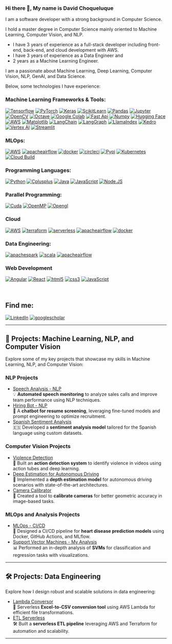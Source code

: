 ### Hi there 👋, My name is David Choqueluque

I am a software developer with a strong background in Computer Science. 

I hold a master degree in Computer Science mainly oriented to Machine Learning, Computer Vision, and NLP.

- I have 3 years of experience as a full-stack developer including front-end, back-end, and cloud development with AWS.
- I have 3 years of experience as a Data Engineer and
- 2 years as a Machine Learning Engineer. 

I am a passionate about Machine Learning, Deep Learning, Computer Vision, NLP, GenAI, and Data Science.

Below, some technologies I have experience:


### Machine Learning Frameworks & Tools:
[![Tensorflow](https://img.shields.io/badge/tensorflow-FF6F00?style=for-the-badge&logo=tensorflow&logoColor=white&labelColor=101010)]()
[![PyTorch](https://img.shields.io/badge/pytorch-EE4C2C?style=for-the-badge&logo=pytorch&logoColor=white&labelColor=101010)]()
[![Keras](https://img.shields.io/badge/keras-D00000?style=for-the-badge&logo=keras&logoColor=white&labelColor=101010)]()
[![ScikitLearn](https://img.shields.io/badge/scikitlearn-F7931E?style=for-the-badge&logo=scikitlearn&logoColor=white&labelColor=101010)]()
[![Pandas](https://img.shields.io/badge/pandas-150458?style=for-the-badge&logo=pandas&logoColor=white&labelColor=101010)]()
[![Jupyter](https://img.shields.io/badge/jupyter-F37626?style=for-the-badge&logo=jupyter&logoColor=white&labelColor=101010)]()
[![OpenCV](https://img.shields.io/badge/opencv-5C3EE8?style=for-the-badge&logo=opencv&logoColor=white&labelColor=101010)]()
[![Octave](https://img.shields.io/badge/octave-0790C0?style=for-the-badge&logo=octave&logoColor=white&labelColor=101010)]()
[![Google Colab](https://img.shields.io/badge/google_colab-F9AB00?style=for-the-badge&logo=googlecolab&logoColor=white&labelColor=101010)]()
[![Fast Api](https://img.shields.io/badge/fastapi-009688?style=for-the-badge&logo=fastapi&logoColor=white&labelColor=101010)]()
[![Numpy](https://img.shields.io/badge/numpy-013243?style=for-the-badge&logo=numpy&logoColor=white&labelColor=101010)]()
[![Hugging Face](https://img.shields.io/badge/Hugging_Face-FFDA44?style=for-the-badge&logo=textpattern&logoColor=white&labelColor=101010)]()
[![AWS](https://img.shields.io/badge/AWS_Sagemaker-232F3E?style=for-the-badge&logo=amazon-aws&logoColor=white&labelColor=101010)]()
[![Matplotlib](https://img.shields.io/badge/Matplotlib-FFDA44?style=for-the-badge&logo=plotly&logoColor=white&labelColor=101010)]()
[![LangChain](https://img.shields.io/badge/LangChain-FF9900?style=for-the-badge&logo=langchain&logoColor=white&labelColor=101010)](https://langchain.com/)
[![LangGraph](https://img.shields.io/badge/LangGraph-333333?style=for-the-badge&logo=graph&logoColor=white&labelColor=101010)](https://github.com/langgraph/langgraph)
[![LlamaIndex](https://img.shields.io/badge/LlamaIndex-FF5A1F?style=for-the-badge&logo=llama&logoColor=white&labelColor=101010)](https://gpt-index.readthedocs.io/)
[![Kedro](https://img.shields.io/badge/Kedro-34495E?style=for-the-badge&logo=kedro&logoColor=white&labelColor=101010)](https://kedro.org/)
[![Vertex AI](https://img.shields.io/badge/Vertex%20AI-4285F4?style=for-the-badge&logo=googlecloud&logoColor=white&labelColor=101010)](https://cloud.google.com/vertex-ai)
[![Streamlit](https://img.shields.io/badge/Streamlit-FF4B4B?style=for-the-badge&logo=streamlit&logoColor=white&labelColor=101010)](https://streamlit.io/)




### MLOps:
[![AWS](https://img.shields.io/badge/AWS_Sagemaker-232F3E?style=for-the-badge&logo=amazon-aws&logoColor=white&labelColor=101010)]()
[![apacheairflow](https://img.shields.io/badge/apache_airflow-017CEE?style=for-the-badge&logo=apacheairflow&logoColor=white&labelColor=101010)]()
[![docker](https://img.shields.io/badge/docker-2496ED?style=for-the-badge&logo=docker&logoColor=white&labelColor=101010)]()
[![circleci](https://img.shields.io/badge/circleci-343434?style=for-the-badge&logo=circleci&logoColor=white&labelColor=101010)]()
[![Pypi](https://img.shields.io/badge/pypi-3775A9?style=for-the-badge&logo=pypi&logoColor=white&labelColor=101010)]()
[![Kubernetes](https://img.shields.io/badge/Kubernetes-326CE5?style=for-the-badge&logo=kubernetes&logoColor=white&labelColor=101010)](https://kubernetes.io/)
[![Cloud Build](https://img.shields.io/badge/Cloud%20Build-4285F4?style=for-the-badge&logo=googlecloud&logoColor=white&labelColor=101010)](https://cloud.google.com/build)


### Programming Languages:
[![Python](https://img.shields.io/badge/Python-yellow?style=for-the-badge&logo=python&logoColor=white&labelColor=101010)]()
[![Cplusplus](https://img.shields.io/badge/C++-007396?style=for-the-badge&logo=cplusplus&logoColor=white&labelColor=101010)]()
[![Java](https://img.shields.io/badge/Java-007396?style=for-the-badge&logo=java&logoColor=white&labelColor=101010)]()
[![JavaScript](https://img.shields.io/badge/JavaScript-F7DF1E?style=for-the-badge&logo=javascript&logoColor=white&labelColor=101010)]()
[![Node.JS](https://img.shields.io/badge/Node.JS-339933?style=for-the-badge&logo=node.js&logoColor=white&labelColor=101010)]()

### Parallel Programming:
[![Cuda](https://img.shields.io/badge/CUDA-A8B9CC?style=for-the-badge&logo=c&logoColor=white&labelColor=101010)]()
[![OpenMP](https://img.shields.io/badge/OpenMP-000000?style=for-the-badge&logo=threads&logoColor=white&labelColor=101010)]()
[![Opengl](https://img.shields.io/badge/opengl-5586A4?style=for-the-badge&logo=opengl&logoColor=white&labelColor=101010)]()

### Cloud
[![AWS](https://img.shields.io/badge/AWS-232F3E?style=for-the-badge&logo=amazon-aws&logoColor=white&labelColor=101010)]()
[![terraform](https://img.shields.io/badge/terraform-844FBA?style=for-the-badge&logo=terraform&logoColor=white&labelColor=101010)]()
[![serverless](https://img.shields.io/badge/serverless_framework-FD5750?style=for-the-badge&logo=serverless&logoColor=white&labelColor=101010)]()
[![apacheairflow](https://img.shields.io/badge/apache_airflow-017CEE?style=for-the-badge&logo=apacheairflow&logoColor=white&labelColor=101010)]()
[![docker](https://img.shields.io/badge/docker-2496ED?style=for-the-badge&logo=docker&logoColor=white&labelColor=101010)]()

### Data Engineering:
[![apachespark](https://img.shields.io/badge/apache_spark-E25A1C?style=for-the-badge&logo=apachespark&logoColor=white&labelColor=101010)]()
[![scala](https://img.shields.io/badge/scala-DC322F?style=for-the-badge&logo=scala&logoColor=white&labelColor=101010)]()
[![apacheairflow](https://img.shields.io/badge/apache_airflow-017CEE?style=for-the-badge&logo=apacheairflow&logoColor=white&labelColor=101010)]()

### Web Development
  [![Angular](https://img.shields.io/badge/Angular-232F3E?style=for-the-badge&logo=angular&logoColor=white&labelColor=101010)]()
  [![React](https://img.shields.io/badge/React-61DAFB?style=for-the-badge&logo=react&logoColor=white&labelColor=101010)]()
  [![html5](https://img.shields.io/badge/html5-E34F26?style=for-the-badge&logo=html5&logoColor=white&labelColor=101010)]()
  [![css3](https://img.shields.io/badge/css3-572B6?style=for-the-badge&logo=css3&logoColor=white&labelColor=101010)]()
  [![JavaScript](https://img.shields.io/badge/JavaScript-F7DF1E?style=for-the-badge&logo=javascript&logoColor=white&labelColor=101010)]()

</br>

## Find me:
[![LinkedIn](https://img.shields.io/badge/LinkedIn-David_Choqueluque-0077B5?style=for-the-badge&logo=linkedin&logoColor=white&labelColor=101010)](https://www.linkedin.com/in/david-g-choqueluque-roman-71a455157/)
[![googlescholar](https://img.shields.io/badge/googlescholar-David_Choqueluque-4285F4?style=for-the-badge&logo=googlescholar&logoColor=white&labelColor=101010)](https://scholar.google.com/citations?user=6UnwuwcAAAAJ&hl=en)

---
## 🚀 Projects: Machine Learning, NLP, and Computer Vision  
Explore some of my key projects that showcase my skills in Machine Learning, NLP, and Computer Vision:

### **NLP Projects**  
- [Speech Analysis - NLP](https://github.com/davidGCR/speech-analytics-calls-monitoring)  
  💡 **Automated speech monitoring** to analyze sales calls and improve team performance using NLP techniques.  
- [Hiring Bot - NLP](https://github.com/davidGCR/hiring-bot)  
  🤖 A **chatbot for resume screening**, leveraging fine-tuned models and prompt engineering to optimize recruitment.  
- [Spanish Sentiment Analysis](https://github.com/davidGCR/SpanishSentimentAnalisis)  
  🇪🇸 Developed a **sentiment analysis model** tailored for the Spanish language using custom datasets.

### **Computer Vision Projects**  
- [Violence Detection](https://github.com/davidGCR/Action-Tubes-for-Violence-Detection)  
  🚨 Built an **action detection system** to identify violence in videos using action tubes and deep learning.  
- [Deep Estimation for Autonomous Driving](https://github.com/davidGCR/depth_estimation_autonomous)  
  🚗 Implemented a **depth estimation model** for autonomous driving scenarios with state-of-the-art architectures.  
- [Camera Calibrator](https://github.com/davidGCR/CalibradorCamara)  
  📸 Created a tool to **calibrate cameras** for better geometric accuracy in image-based tasks.

### **MLOps and Analysis Projects**  
- [MLOps - CI/CD](https://github.com/davidGCR/Heart-Dissease-Prediction-MLOps-CI-CD/tree/main)  
  🔄 Designed a CI/CD pipeline for **heart disease prediction models** using Docker, GitHub Actions, and MLflow.  
- [Support Vector Machines - My Analysis](https://github.com/davidGCR/suport-vector-machines-analysis)  
  📊 Performed an in-depth analysis of **SVMs** for classification and regression tasks with visualizations.  

---

## 🛠️ Projects: Data Engineering  
Explore how I design robust and scalable solutions in data engineering:

- [Lambda Conversor](https://github.com/davidGCR/aws_lambda_conversor_xls2csv)  
  🔄 Serverless **Excel-to-CSV conversion tool** using AWS Lambda for efficient file transformations.  
- [ETL Serverless](https://github.com/davidGCR/etl-aws-terraform)  
  🛠️ Built a **serverless ETL pipeline** leveraging AWS and Terraform for automation and scalability.

---


<!--
## Some of my projects about Machine Learning, NLP, and Computer Vision
- [Speech Analysis - NLP](https://github.com/davidGCR/speech-analytics-calls-monitoring)
- [Hiring Bot - NLP](https://github.com/davidGCR/hiring-bot)
- [MLOps - CI/CD](https://github.com/davidGCR/Heart-Dissease-Prediction-MLOps-CI-CD/tree/main)
- [Violence Detection](https://github.com/davidGCR/Action-Tubes-for-Violence-Detection)
- [Support Vector Machines - My analysis](https://github.com/davidGCR/suport-vector-machines-analysis)
- [Deep Estimation for Autonomous Driving](https://github.com/davidGCR/depth_estimation_autonomous)
- [Spanish Sentiment Analysis](https://github.com/davidGCR/SpanishSentimentAnalisis)
- [Camera Calibrator](https://github.com/davidGCR/CalibradorCamara)
- [Skeleton Animation of 3D models](https://github.com/davidGCR/Animacion-Esqueletica-de-modelos-3D-en-Opengl3.-)
- [Training Machine Learning models for Kaggle Competitions](https://github.com/davidGCR/machine-learning-models)

## Some of my projects about Data Engineering
- [Lambda Conversor](https://github.com/davidGCR/aws_lambda_conversor_xls2csv)
- [ETL Serverless](https://github.com/davidGCR/etl-aws-terraform)

and more...

**davidGCR/davidGCR** is a ✨ _special_ ✨ repository because its `README.md` (this file) appears on your GitHub profile.

Here are some ideas to get you started:

- 🔭 I’m currently working on ...
- 🌱 I’m currently learning ...
- 👯 I’m looking to collaborate on ...
- 🤔 I’m looking for help with ...
- 💬 Ask me about ...
- 📫 How to reach me: ...
- 😄 Pronouns: ...
- ⚡ Fun fact: ...
-->
